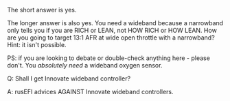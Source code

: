 
The short answer is yes.

The longer answer is also yes.  You need a wideband because a narrowband only tells you if you are RICH or LEAN, not HOW RICH or HOW LEAN.  How are you going to target 13:1 AFR at wide open throttle with a narrowband? Hint: it isn't possible.

PS: if you are looking to debate or double-check anything here - please don't. You _absolutely need_ a wideband oxygen sensor.

Q: Shall I get Innovate wideband controller?

A: rusEFI advices AGAINST Innovate wideband controllers.